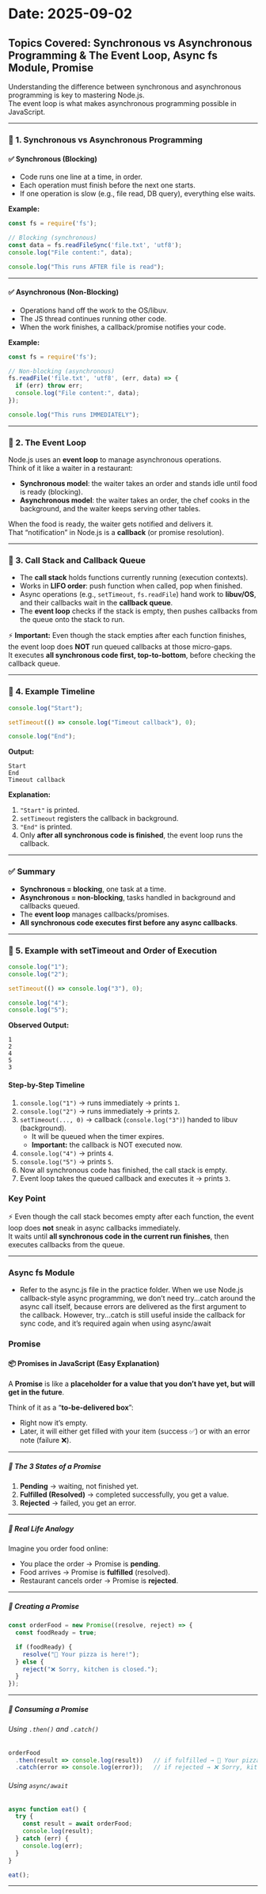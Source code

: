 # Date: 2025-09-02

## Topics Covered: Synchronous vs Asynchronous Programming & The Event Loop, Async fs Module, Promise

Understanding the difference between synchronous and asynchronous programming is key to mastering Node.js.  
The event loop is what makes asynchronous programming possible in JavaScript.

---

### 🔹 1. Synchronous vs Asynchronous Programming

#### ✅ Synchronous (Blocking)
- Code runs one line at a time, in order.  
- Each operation must finish before the next one starts.  
- If one operation is slow (e.g., file read, DB query), everything else waits.

**Example:**
```js
const fs = require('fs');

// Blocking (synchronous)
const data = fs.readFileSync('file.txt', 'utf8');
console.log("File content:", data);

console.log("This runs AFTER file is read");
```

---

#### ✅ Asynchronous (Non-Blocking)
- Operations hand off the work to the OS/libuv.  
- The JS thread continues running other code.  
- When the work finishes, a callback/promise notifies your code.

**Example:**
```js
const fs = require('fs');

// Non-blocking (asynchronous)
fs.readFile('file.txt', 'utf8', (err, data) => {
  if (err) throw err;
  console.log("File content:", data);
});

console.log("This runs IMMEDIATELY");
```

---

### 🔹 2. The Event Loop
Node.js uses an **event loop** to manage asynchronous operations.  
Think of it like a waiter in a restaurant:

- **Synchronous model**: the waiter takes an order and stands idle until food is ready (blocking).  
- **Asynchronous model**: the waiter takes an order, the chef cooks in the background, and the waiter keeps serving other tables.  

When the food is ready, the waiter gets notified and delivers it.  
That “notification” in Node.js is a **callback** (or promise resolution).

---

### 🔹 3. Call Stack and Callback Queue

- The **call stack** holds functions currently running (execution contexts).  
- Works in **LIFO order**: push function when called, pop when finished.  
- Async operations (e.g., `setTimeout`, `fs.readFile`) hand work to **libuv/OS**, and their callbacks wait in the **callback queue**.  
- The **event loop** checks if the stack is empty, then pushes callbacks from the queue onto the stack to run.

⚡ **Important:** Even though the stack empties after each function finishes, the event loop does **NOT** run queued callbacks at those micro-gaps.  
It executes **all synchronous code first, top-to-bottom**, before checking the callback queue.

---

### 🔹 4. Example Timeline

```js
console.log("Start");

setTimeout(() => console.log("Timeout callback"), 0);

console.log("End");
```

**Output:**
```
Start
End
Timeout callback
```

**Explanation:**
1. `"Start"` is printed.  
2. `setTimeout` registers the callback in background.  
3. `"End"` is printed.  
4. Only **after all synchronous code is finished**, the event loop runs the callback.

---

### ✅ Summary
- **Synchronous = blocking**, one task at a time.  
- **Asynchronous = non-blocking**, tasks handled in background and callbacks queued.  
- The **event loop** manages callbacks/promises.  
- **All synchronous code executes first before any async callbacks**.  


---

### 🔹 5. Example with setTimeout and Order of Execution

```js
console.log("1");
console.log("2");

setTimeout(() => console.log("3"), 0);

console.log("4");
console.log("5");
```

**Observed Output:**
```
1
2
4
5
3
```

#### Step-by-Step Timeline
1. `console.log("1")` → runs immediately → prints `1`.  
2. `console.log("2")` → runs immediately → prints `2`.  
3. `setTimeout(..., 0)` → callback (`console.log("3")`) handed to libuv (background).  
   - It will be queued when the timer expires.  
   - **Important:** the callback is NOT executed now.  
4. `console.log("4")` → prints `4`.  
5. `console.log("5")` → prints `5`.  
6. Now all synchronous code has finished, the call stack is empty.  
7. Event loop takes the queued callback and executes it → prints `3`.  

### Key Point
⚡ Even though the call stack becomes empty after each function, the event loop does **not** sneak in async callbacks immediately.  
It waits until **all synchronous code in the current run finishes**, then executes callbacks from the queue.

---

### Async fs Module
- Refer to the async.js file in the practice folder. When we use Node.js callback-style async programming, we don’t need try...catch around the async call itself, because errors are delivered as the first argument to the callback.
However, try...catch is still useful inside the callback for sync code, and it’s required again when using async/await

### Promise

#### 📦 Promises in JavaScript (Easy Explanation)

A **Promise** is like a **placeholder for a value that you don’t have yet, but will get in the future**.  

Think of it as a “**to-be-delivered box**”:  
- Right now it’s empty.  
- Later, it will either get filled with your item (success ✅) or with an error note (failure ❌).  

---

##### 🔹 The 3 States of a Promise
1. **Pending** → waiting, not finished yet.  
2. **Fulfilled (Resolved)** → completed successfully, you get a value.  
3. **Rejected** → failed, you get an error.  

---

##### 🔹 Real Life Analogy
Imagine you order food online:  
- You place the order → Promise is **pending**.  
- Food arrives → Promise is **fulfilled** (resolved).  
- Restaurant cancels order → Promise is **rejected**.  

---

##### 🔹 Creating a Promise
```js
const orderFood = new Promise((resolve, reject) => {
  const foodReady = true;

  if (foodReady) {
    resolve("🍕 Your pizza is here!");
  } else {
    reject("❌ Sorry, kitchen is closed.");
  }
});
```

---

##### 🔹 Consuming a Promise

###### Using `.then()` and `.catch()`
```js
orderFood
  .then(result => console.log(result))   // if fulfilled → 🍕 Your pizza is here!
  .catch(error => console.log(error));   // if rejected → ❌ Sorry, kitchen is closed.
```

###### Using `async/await`
```js
async function eat() {
  try {
    const result = await orderFood;
    console.log(result);
  } catch (err) {
    console.log(err);
  }
}

eat();
```

---